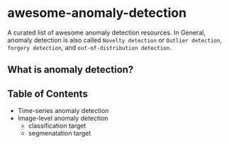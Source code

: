 # awesome-anomaly-detection
A curated list of awesome anomaly detection resources. In General, anomaly detection is also called `Novelty detection` or `Outlier detection`, `forgery detection`, and `out-of-distribution detection`.

## What is anomaly detection?

## Table of Contents
- Time-series anomaly detection
- Image-level anomaly detection
  - classification target
  - segmenatation target
